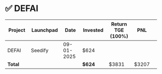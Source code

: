 # ✅ DEFAI



<table data-full-width="true"><thead><tr><th width="152">Project</th><th width="138">Launchpad</th><th width="132">Date</th><th width="133">Invested</th><th width="176">Return TGE (100%)</th><th>PNL</th><th></th></tr></thead><tbody><tr><td>DEFAI</td><td>Seedify</td><td>09-01-2025</td><td>$624</td><td></td><td></td><td></td></tr><tr><td><strong>Total</strong></td><td></td><td></td><td><strong>$624</strong></td><td>$3831</td><td>$3207</td><td></td></tr></tbody></table>

